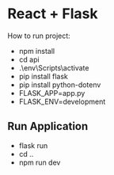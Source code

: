 # React + Flask 

How to run project:
- npm install
- cd api
- .\env\Scripts\activate 
- pip install flask
- pip install python-dotenv
- FLASK_APP=app.py
- FLASK_ENV=development

## Run Application
- flask run
- cd ..
- npm run dev